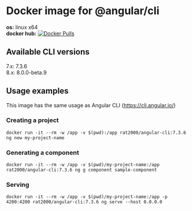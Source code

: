 # Docker image for @angular/cli

**os:** linux x64 <br>
**docker hub:** [![Docker Pulls](https://img.shields.io/docker/pulls/rat2000/angular-cli.svg)](https://hub.docker.com/r/rat2000/angular-cli)


## Available CLI versions

7.x: 7.3.6 <br>
8.x: 8.0.0-beta.9

## Usage examples

This image has the same usage as Angular CLI (https://cli.angular.io/)

### Creating a project

```
docker run -it --rm -w /app -v $(pwd):/app rat2000/angular-cli:7.3.6 ng new my-project-name
```

### Generating a component

```
docker run -it --rm -w /app -v $(pwd)/my-project-name:/app rat2000/angular-cli:7.3.6 ng g component sample-component
```

### Serving

```
docker run -it --rm -w /app -v $(pwd)/my-project-name:/app -p 4200:4200 rat2000/angular-cli:7.3.6 ng serve --host 0.0.0.0
```